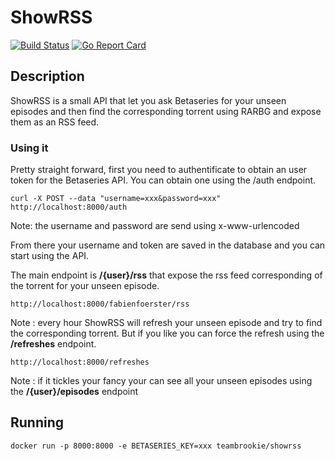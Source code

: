 # ShowRSS

[![Build Status](https://travis-ci.org/teambrookie/showrss.svg?branch=master)](https://travis-ci.org/teambrookie/showrss)
[![Go Report Card](https://goreportcard.com/badge/github.com/teambrookie/showrss)](https://goreportcard.com/report/github.com/teambrookie/showrss)

## Description

ShowRSS is a small API that let you ask Betaseries for your unseen episodes and then find the corresponding torrent using RARBG and expose them as an RSS feed.

### Using it

Pretty straight forward, first you need to authentificate to obtain an user token for the Betaseries API.
You can obtain one using the /auth endpoint.
```
curl -X POST --data "username=xxx&password=xxx" http://localhost:8000/auth
```
Note: the username and password are send using x-www-urlencoded

From there your username and token are saved in the database and you can start using the API.

The main endpoint is **/{user}/rss** that expose the rss feed corresponding of the torrent for your unseen episode.
```
http://localhost:8000/fabienfoerster/rss
```

Note : every hour ShowRSS will refresh your unseen episode and try to find the corresponding torrent. But if you like you can force the refresh using the **/refreshes** endpoint.
```
http://localhost:8000/refreshes
```

Note : if it tickles your fancy your can see all your unseen episodes using the **/{user}/episodes** endpoint

## Running

```
docker run -p 8000:8000 -e BETASERIES_KEY=xxx teambrookie/showrss
```

